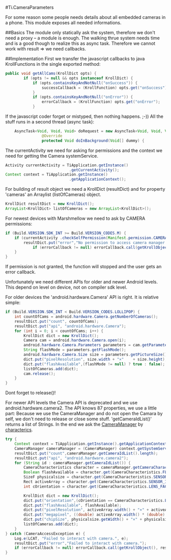 #Ti.CameraParameters

For some reason some people needs details about all embedded cameras in a phone. This module exposes all needed informations.

##Basics
The module only statically ask the system, therefore we don't need a proxy – a module is enough.
The walking thrue system needs time and is a good though to realize this as async task. Therefore we cannot work with result => we need callbacks.

##Implementation
First we transfer  the javascript callbacks to java KrollFunctions in the single exported method:
```java
public void getAllCams(KrollDict opts) {
		if (opts != null && opts instanceof KrollDict) {
			if (opts.containsKeyAndNotNull("onSuccess")) {
				successCallback = (KrollFunction) opts.get("onSuccess");
			}
			if (opts.containsKeyAndNotNull("onError")) {
				errorCallback = (KrollFunction) opts.get("onError");
			}
```
If the javascript coder forget or mistyped, then nothing happens. ;-))
All the stuff runs in a second thread (async task):
```java
	AsyncTask<Void, Void, Void> doRequest = new AsyncTask<Void, Void, Void>() {
				@Override
				protected Void doInBackground(Void[] dummy) {
```

The currentActivity we need for asking for permissions and the context we need for getting the Camera systemService. 
```java
Activity currentActivity = TiApplication.getInstance()
							.getCurrentActivity();
Context context = TiApplication.getInstance()
							.getApplicationContext();
```
For building of result object we need a KrollDict (resultDict) and for property 'cameras' an Arraylist (listOfCameras) object.
```java
KrollDict resultDict = new KrollDict();
ArrayList<KrollDict> listOfCameras = new ArrayList<KrollDict>();
```
For newest devices with Marshmellow we need to ask by CAMERA permissions:
```java
if (Build.VERSION.SDK_INT >= Build.VERSION_CODES.M) {
	if (currentActivity .checkSelfPermission(Manifest.permission.CAMERA) == PackageManager.PERMISSION_DENIED) {
		resultDict.put("error","No permission to access camera manager.");
			if (errorCallback != null) errorCallback.call(getKrollObject(), resultDict);
	}
}
```			
If permission is not granted, the function will stopped and the user gets an error callback.

Unfortunately we need different APIs for older and newer Android levels. This depend on level on device, not on compiler sdk level. 

For older devices the 'android.hardware.Camera' API is right. 
It is relative simple:
```java
if (Build.VERSION.SDK_INT < Build.VERSION_CODES.LOLLIPOP) {
	int countOfCams = android.hardware.Camera.getNumberOfCameras();
	resultDict.put("count", countOfCams);
	resultDict.put("api", "android.hardware.Camera");
	for (int i = 0; i < countOfCams; i++) {
		KrollDict dict = new KrollDict();
		Camera cam = android.hardware.Camera.open(i);
		android.hardware.Camera.Parameters parameters = cam.getParameters();
		String flashMode = parameters.getFlashMode();
		android.hardware.Camera.Size size = parameters.getPictureSize();
		dict.put("pixelResolution", size.width + "×"	+ size.height);
		dict.put("flashAvailable",(flashMode != null) ? true : false);
		listOfCameras.add(dict);
		cam.release();
	}
}
```
Dont forget to release()!

For newer API levels the Camera API is deprecated and we use android.hardware.camera2. The API knows 87 properties, we use a little part: Because we use the CameraManager and do not open the Camara by self, we don't need to release or close some stuff. 'getCameraIdList()' returns a list of Strings. In the end we ask the [CameraManager](https://developer.android.com/reference/android/hardware/camera2/CameraManager.html) by [characterics](https://developer.android.com/reference/android/hardware/camera2/CameraCharacteristics.html).

```java
try {
	Context context = TiApplication.getInstance().getApplicationContext();
	CameraManager cameraManager = (CameraManager) context.getSystemService(Context.CAMERA_SERVICE);
	resultDict.put("count",cameraManager.getCameraIdList().length);
	resultDict.put("api", "android.hardware.camera2");
	for (String id : cameraManager.getCameraIdList()) {
		CameraCharacteristics character = cameraManager.getCameraCharacteristics(id);
		Boolean flashAvailable = character.get(CameraCharacteristics.FLASH_INFO_AVAILABLE);
		SizeF physicalsize = character.get(CameraCharacteristics.SENSOR_INFO_PHYSICAL_SIZE);
		Rect activeArray = character.get(CameraCharacteristics.SENSOR_INFO_ACTIVE_ARRAY_SIZE);
		int cOrientation = character.get(CameraCharacteristics.LENS_FACING);

		KrollDict dict = new KrollDict();
		dict.put("orientation",(cOrientation == CameraCharacteristics.LENS_FACING_FRONT) ? "front": "rear");
		dict.put("flashAvailable", flashAvailable);
		dict.put("pixelResolution", activeArray.width() + "×" + activeArray.height());
		dict.put("megapixel", ((double) activeArray.width() * (double) activeArray.height()) / 1000000.0f);
		dict.put("chipSize", physicalsize.getWidth() + "×" + physicalsize.getHeight());
		listOfCameras.add(dict);
	}
} catch (CameraAccessException e) {
	Log.e(LCAT, "Failed to interact with camera.", e);
	resultDict.put("error","Failed to interact with camera.");
	if (errorCallback != null) errorCallback.call(getKrollObject(), resultDict);
}
```


